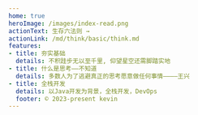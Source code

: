 ```yaml
---
home: true
heroImage: /images/index-read.png
actionText: 生存六法则 →
actionLink: /md/think/basic/think.md
features:
- title: 夯实基础
  details: 不积跬步无以至千里, 仰望星空还需脚踏实地
- title: 什么是思考——不知道
  details: 多数人为了逃避真正的思考愿意做任何事情————王兴
- title: 全栈开发
  details: 以Java开发为背景，全栈开发，DevOps
  footer: © 2023-present kevin
---
```

